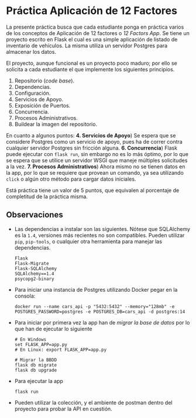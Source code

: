 # Práctica Aplicación de 12 Factores

La presente práctica busca que cada estudiante ponga en práctica varios de los conceptos de Aplicación de 12 factores o _12 Factors App_. Se tiene un proyecto escrito en Flask el cual es una simple aplicación de listado de inventario de vehículos. La misma utiliza un servidor Postgres para almacenar los datos.



El proyecto, aunque funcional es un proyecto poco maduro; por ello se solicita a cada estudiante el que implemente los siguientes principios.



1. Repositorio (_code base_).
2. Dependencias.
3. Configuración.
4. Servicios de Apoyo.
5. Exposición de Puertos.
6. Concurrencia.
7. Procesos Administrativos.
8. Buildear la imagen del repositorio.



En cuanto a algunos puntos: **4. Servicios de Apoyo**) Se espera que se considere Postgres como un servicio de apoyo, pues ha de correr contra cualquier servidor Postgres sin fricción alguna. **6. Concurrencia**) Flask puede ejecutar con `flask run`, sin embargo no es lo más óptimo, por lo que se espera que se utilice un servidor WSGI que maneje múltiples solicitudes a la vez. **7. Procesos Administrativos**) Ahora mismo no se tienen datos en la app, por lo que se requiere que provean un comando, ya sea utilizando `click` o algún otro método para cargar datos iniciales.



Está práctica tiene un valor de 5 puntos, que equivalen al porcentaje de completitud de la práctica misma.



## Observaciones

- Las dependencias a instalar son las siguientes. Nótese que SQLAlchemy es la `1.4`, versiones más recientes no son compatibles. Pueden utilizar `pip`, `pip-tools`, o cualquier otra herramienta para manejar las dependencias.

  ```
  Flask
  Flask-Migrate
  Flask-SQLAlchemy
  SQLAlchemy==1.4
  psycopg2-binary
  ```

- Para iniciar una instancia de Postgres utilizando Docker pegar en la consola:

  ```shell
  docker run --name cars_api -p "5432:5432" --memory="128mb" -e POSTGRES_PASSWORD=postgres -e POSTGRES_DB=cars_api -d postgres:14
  ```

- Para iniciar por primera vez la app han de _migrar la base de datos_ por lo que han de ejecutar lo siguiente

  ```shell
  # En Windows
  set FLASK_APP=app.py
  # En Linux: export FLASK_APP=app.py
  
  # Migrar la BBDD
  flask db migrate
  flask db upgrade
  ```

- Para ejecutar la app

  ```shell
  flask run
  ```

- Pueden utilizar la colección, y el ambiente de postman dentro del proyecto para probar la API en cuestión.
